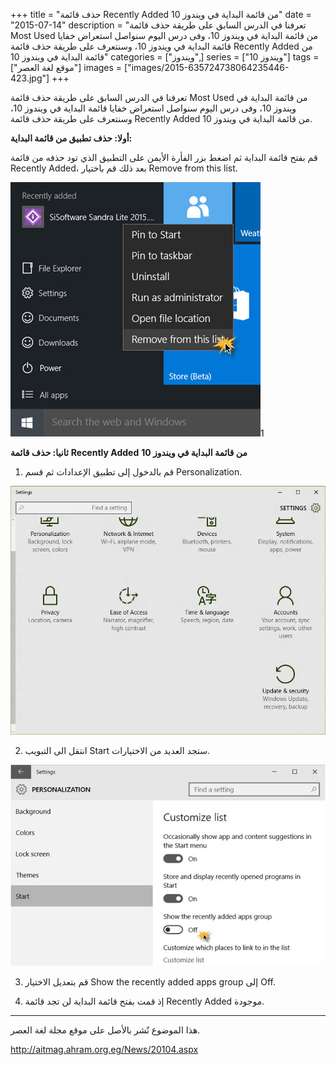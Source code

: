 +++
title = "حذف قائمة Recently Added من قائمة البداية في ويندوز 10"
date = "2015-07-14"
description = "تعرفنا في الدرس السابق على طريقة حذف قائمة Most Used من قائمة البداية في ويندوز 10، وفى درس اليوم سنواصل استعراض خفايا قائمة البداية في ويندوز 10، وسنتعرف على طريقة حذف قائمة Recently Added من قائمة البداية في ويندوز 10"
categories = ["ويندوز",]
series = ["ويندوز 10"]
tags = ["موقع لغة العصر"]
images = ["images/2015-635724738064235446-423.jpg"]
+++

تعرفنا في الدرس السابق على طريقة حذف قائمة Most Used من قائمة البداية في ويندوز 10، وفى درس اليوم سنواصل استعراض خفايا قائمة البداية في ويندوز 10، وسنتعرف على طريقة حذف قائمة Recently Added من قائمة البداية في ويندوز 10.

**أولا: حذف تطبيق من قائمة البداية:**

قم بفتح قائمة البداية ثم اضغط بزر الفأرة الأيمن على التطبيق الذي تود حذفه من قائمة Recently Added، بعد ذلك قم باختيار Remove from this list.

![](images/2015-635724737878922946-892.jpg "1")1



**ثانيا: حذف قائمة** **Recently Added** **من قائمة البداية في ويندوز 10**

1. قم بالدخول إلى تطبيق الإعدادات ثم قسم Personalization.

![](images/2015-635724737967204196-720.jpg "2")

2. انتقل الى التبويب Start ستجد العديد من الاختيارات.

![](images/2015-635724738064235446-423.jpg "3")

3. قم بتعديل الاختيار Show the recently added apps group إلى Off.

4. إذ قمت بفتح قائمة البداية لن تجد قائمة Recently Added موجودة.

---

هذا الموضوع نٌشر باﻷصل على موقع مجلة لغة العصر.

http://aitmag.ahram.org.eg/News/20104.aspx